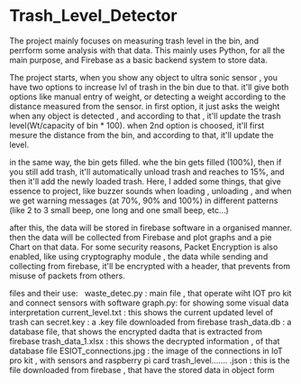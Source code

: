 # Trash_Level_Detector
The project mainly focuses on measuring trash level in the bin, and perrform some analysis with that data. This mainly uses Python, for all the main purpose, and Firebase as a basic backend system to store data.

The project starts, when you show any object to ultra sonic sensor , you have two options to increase lvl of trash in the bin due to that. it'll give both options like manual entry of weight, or detecting a weight according to the distance measured from the sensor. in first option, it just asks the weight when any object is detected , and according to that , it'll update the trash level(Wt/capacity of bin *  100). when 2nd option is choosed, it'll first mesure the distance from the bin, and according to that, it'll update the level.

in the same way, the bin gets filled. whe the bin gets filled (100%), then if you still add trash, it'll automatically unload trash and reaches to 15%, and then it'll add the newly loaded trash. Here, I added some things, that give essence to project, like buzzer sounds when loading , unloading , and when we get warning messages (at 70%, 90% and 100%) in different patterns (like 2 to 3 small beep, one long and one small beep, etc...) 

 after this, the data will be stored in firebase software in a organised manner. then the data will be collected from Firebase and plot graphs and a pie Chart on that data. For some security reasons, Packet Encryption is also enabled, like using cryptography module , the data while sending and collecting from firebase, it'll be encrypted with a header, that prevents from misuse of packets from others.

files and their use:&nbsp;&nbsp;
  waste_detec.py : main file , that operate wiht IOT pro kit and connect sensors with software
  graph.py: for showing some visual data interpretation
  current_level.txt : this shows the current updated level of trash can
  secret.key : a .key file downloaded from firebase
  trash_data.db : a database file, that shows the encrypted dadta that is extracted from firebase
  trash_data_1.xlsx : this shows the decrypted information , of that database file
  ESIOT_connections.jpg : the image of the connections in IoT pro kit , with sensors and raspberry pi card
  trash_level.......  .json : this is the file downloaded from firebase , that have the stored data in object form
